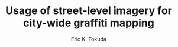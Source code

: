 ---
paperId: 33
author: Eric K. Tokuda
publicationauthor: Tokuda, E. K.
title: Usage of street-level imagery for city-wide graffiti mapping
pdf: --
poster: Poster_Eric_Tokuda
alt: --
type: Poster
topic: Applications
link: http://localhost:4000/papers/icml/2019/pdf/Poster_Eric_Tokuda.pdf
conference: icml
year: 2019
tags: icml-2019-ab
location: California, USA
---